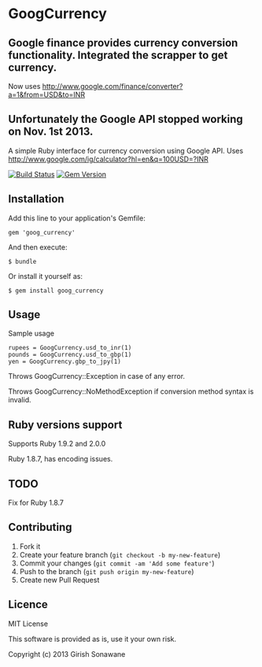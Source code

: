 # GoogCurrency

## Google finance provides currency conversion functionality. Integrated the scrapper to get currency.
Now uses http://www.google.com/finance/converter?a=1&from=USD&to=INR

## Unfortunately the Google API stopped working on Nov. 1st 2013.


A simple Ruby interface for currency conversion using Google API. Uses http://www.google.com/ig/calculator?hl=en&q=100USD=?INR

[![Build Status](https://travis-ci.org/girishso/goog_currency.png?branch=master)](https://travis-ci.org/girishso/goog_currency) [![Gem Version](https://badge.fury.io/rb/goog_currency.png)](http://badge.fury.io/rb/goog_currency)

## Installation

Add this line to your application's Gemfile:

    gem 'goog_currency'

And then execute:

    $ bundle

Or install it yourself as:

    $ gem install goog_currency

## Usage

Sample usage

    rupees = GoogCurrency.usd_to_inr(1)
    pounds = GoogCurrency.usd_to_gbp(1)
    yen = GoogCurrency.gbp_to_jpy(1)

Throws GoogCurrency::Exception in case of any error.

Throws GoogCurrency::NoMethodException if conversion method syntax is invalid.

## Ruby versions support

Supports Ruby 1.9.2 and 2.0.0

Ruby 1.8.7, has encoding issues.

## TODO

Fix for Ruby 1.8.7

## Contributing

1. Fork it
2. Create your feature branch (`git checkout -b my-new-feature`)
3. Commit your changes (`git commit -am 'Add some feature'`)
4. Push to the branch (`git push origin my-new-feature`)
5. Create new Pull Request

## Licence
MIT License

This software is provided as is, use it your own risk.

Copyright (c) 2013 Girish Sonawane

